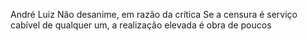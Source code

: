 André Luiz
Não desanime, em razão da crítica Se a censura é serviço cabível de qualquer um, a realização elevada é obra de poucos
